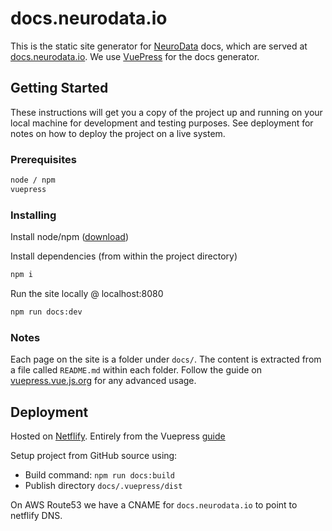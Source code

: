 # docs.neurodata.io

This is the static site generator for [NeuroData](https://neurodata.io) docs, which are served at [docs.neurodata.io](docs.neurodata.io).  We use [VuePress](https://vuepress.vuejs.org) for the docs generator.

## Getting Started

These instructions will get you a copy of the project up and running on your local machine for development and testing purposes. See deployment for notes on how to deploy the project on a live system.

### Prerequisites

```bash
node / npm
vuepress
```

### Installing

Install node/npm ([download]((https://nodejs.org/en/)))

Install dependencies (from within the project directory)

```bash
npm i
```

Run the site locally @ localhost:8080

```bash
npm run docs:dev
```

### Notes

Each page on the site is a folder under `docs/`.  The content is extracted from a file called `README.md` within each folder.  Follow the guide on [vuepress.vue.js.org](https://vuepress.vuejs.org) for any advanced usage.

## Deployment

Hosted on [Netflify](https://www.netlify.com/).  Entirely from the Vuepress [guide](https://vuepress.vuejs.org/guide/deploy.html#netlify)

Setup project from GitHub source using:

- Build command: `npm run docs:build`
- Publish directory `docs/.vuepress/dist`

On AWS Route53 we have a CNAME for `docs.neurodata.io` to point to netflify DNS.
